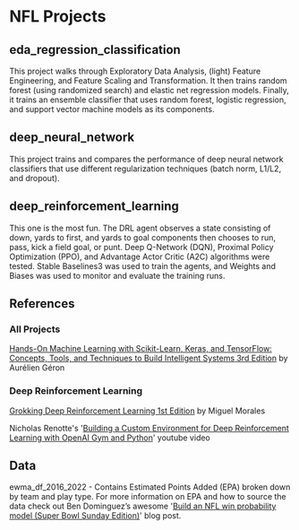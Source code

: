 # NFL Projects

## eda_regression_classification
This project walks through Exploratory Data Analysis, (light) Feature Engineering, and Feature Scaling and Transformation. It then trains random forest (using randomized search) and elastic net regression models. Finally, it trains an ensemble classifier that uses random forest, logistic regression, and support vector machine models as its components. 

## deep_neural_network
This project trains and compares the performance of deep neural network classifiers that use different regularization techniques (batch norm, L1/L2, and dropout).

## deep_reinforcement_learning
This one is the most fun. The DRL agent observes a state consisting of down, yards to first, and yards to goal components then chooses to run, pass, kick a field goal, or punt. Deep Q-Network (DQN), Proximal Policy Optimization (PPO), and Advantage Actor Critic (A2C) algorithms were tested. Stable Baselines3 was used to train the agents, and Weights and Biases was used to monitor and evaluate the training runs.

## References
### All Projects
[Hands-On Machine Learning with Scikit-Learn, Keras, and TensorFlow: Concepts, Tools, and Techniques to Build Intelligent Systems 3rd Edition](https://www.amazon.com/Hands-Machine-Learning-Scikit-Learn-TensorFlow/dp/1098125975/ref=sr_1_1?crid=XNK7ONTN4KHR&keywords=hands+on+machine+learning+with+scikit-learn+and+tensorflow+3&qid=1677762985&sprefix=hands+on+machine+%2Caps%2C98&sr=8-1) by Aurélien Géron
### Deep Reinforcement Learning
[Grokking Deep Reinforcement Learning 1st Edition](https://www.amazon.com/Grokking-Reinforcement-Learning-Miguel-Morales/dp/1617295450/ref=sr_1_8?crid=64IW2E7YY7BW&keywords=reinforcement+learning&qid=1677549970&sprefix=reinforc%2Caps%2C128&sr=8-8) by Miguel Morales

Nicholas Renotte's '[Building a Custom Environment for Deep Reinforcement Learning with OpenAI Gym and Python](https://www.youtube.com/watch?v=bD6V3rcr_54&list=PLgNJO2hghbmjlE6cuKMws2ejC54BTAaWV&index=5)' youtube video

## Data
ewma_df_2016_2022 - Contains Estimated Points Added (EPA) broken down by team and play type. For more information on EPA and how to source the data check out Ben Dominguez’s awesome '[Build an NFL win probability model (Super Bowl Sunday Edition)](https://www.fantasyfootballdatapros.com/blog/ff-analysis/6)' blog post.
